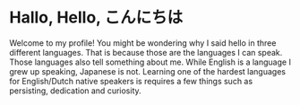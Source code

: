# Hallo, Hello, こんにちは

Welcome to my profile! You might be wondering why I said hello in three different languages. That is because those are the languages I can speak. Those languages also tell something about me. While English is a language I grew up speaking, Japanese is not. Learning one of the hardest languages for English/Dutch native speakers is requires a few things such as persisting, dedication and curiosity.

